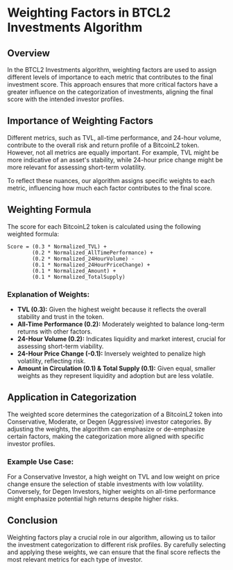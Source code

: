 # Weighting Factors in BTCL2 Investments Algorithm

## Overview

In the BTCL2 Investments algorithm, weighting factors are used to assign different levels of importance to each metric that contributes to the final investment score. This approach ensures that more critical factors have a greater influence on the categorization of investments, aligning the final score with the intended investor profiles.

## Importance of Weighting Factors

Different metrics, such as TVL, all-time performance, and 24-hour volume, contribute to the overall risk and return profile of a BitcoinL2 token. However, not all metrics are equally important. For example, TVL might be more indicative of an asset's stability, while 24-hour price change might be more relevant for assessing short-term volatility.

To reflect these nuances, our algorithm assigns specific weights to each metric, influencing how much each factor contributes to the final score.

## Weighting Formula

The score for each BitcoinL2 token is calculated using the following weighted formula:

```
Score = (0.3 * Normalized_TVL) +
        (0.2 * Normalized_AllTimePerformance) +
        (0.2 * Normalized_24HourVolume) -
        (0.1 * Normalized_24HourPriceChange) +
        (0.1 * Normalized_Amount) +
        (0.1 * Normalized_TotalSupply)
```

### Explanation of Weights:
- **TVL (0.3):** Given the highest weight because it reflects the overall stability and trust in the token.
- **All-Time Performance (0.2):** Moderately weighted to balance long-term returns with other factors.
- **24-Hour Volume (0.2):** Indicates liquidity and market interest, crucial for assessing short-term viability.
- **24-Hour Price Change (-0.1):** Inversely weighted to penalize high volatility, reflecting risk.
- **Amount in Circulation (0.1) & Total Supply (0.1):** Given equal, smaller weights as they represent liquidity and adoption but are less volatile.

## Application in Categorization

The weighted score determines the categorization of a BitcoinL2 token into Conservative, Moderate, or Degen (Aggressive) investor categories. By adjusting the weights, the algorithm can emphasize or de-emphasize certain factors, making the categorization more aligned with specific investor profiles.

### Example Use Case:
For a Conservative Investor, a high weight on TVL and low weight on price change ensure the selection of stable investments with low volatility. Conversely, for Degen Investors, higher weights on all-time performance might emphasize potential high returns despite higher risks.

## Conclusion

Weighting factors play a crucial role in our algorithm, allowing us to tailor the investment categorization to different risk profiles. By carefully selecting and applying these weights, we can ensure that the final score reflects the most relevant metrics for each type of investor.
